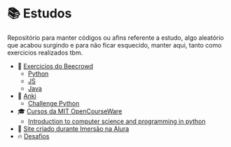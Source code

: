 # 📚 Estudos

Repositório para manter códigos ou afins referente a estudo, algo aleatório que acabou surgindo e para não ficar esquecido, manter aqui, tanto como exercicios realizados tbm.

- 🤖 [Exercicios do Beecrowd](https://github.com/chininhaNortao/beecrowd-exercicios)
    - [Python](https://github.com/chininhaNortao/beecrowd-exercicios/tree/main/python)
    - [JS](https://github.com/chininhaNortao/beecrowd-exercicios/tree/main/js)
    - [Java](https://github.com/chininhaNortao/beecrowd-exercicios/tree/main/java)
- 🌠 [Anki](/anki)
    - [Challenge Python](/anki/challenge-python)
- 🎓 [Cursos da MIT OpenCourseWare](https://github.com/chininhaNortao/mit-opencourseware)
    - [Introduction to computer science and programming in python](https://github.com/chininhaNortao/mit-opencourseware/tree/main/introduction-CS-and-programming-python)
- 🤿 [Site criado durante Imersão na Alura](https://github.com/chininhaNortao/chininha-mind)
- 🔥 [Desafios](/challenges)